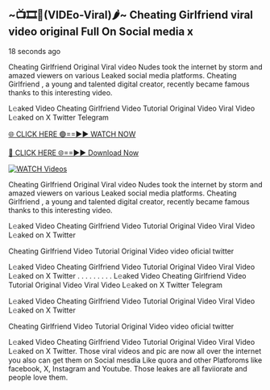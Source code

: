 ## ~📺🎞️👙(VIDEo-Viral)🌶~ Cheating Girlfriend     viral video original Full On Social media x 

18 seconds ago

Cheating Girlfriend     Original Viral video Nudes took the internet by storm and amazed viewers on various Leaked social media platforms. Cheating Girlfriend    , a young and talented digital creator, recently became famous thanks to this interesting video.

L𝚎aked Video Cheating Girlfriend     Video Tutorial Original Video Viral Video L𝚎aked on X Twitter Telegram

[🌐 CLICK HERE 🟢==►► WATCH NOW](https://cutt.ly/0rtR8jlR)

[🔴 CLICK HERE 🌐==►► Download Now](https://cutt.ly/SrtR4cwq)

[![WATCH Videos](https://i.imgur.com/dJHk4Zq.gif)](https://cutt.ly/0rtR8jlR)

Cheating Girlfriend     Original Viral video Nudes took the internet by storm and amazed viewers on various Leaked social media platforms. Cheating Girlfriend     , a young and talented digital creator, recently became famous thanks to this interesting video.

L𝚎aked Video Cheating Girlfriend     Video Tutorial Original Video Viral Video L𝚎aked on X Twitter

Cheating Girlfriend     Video Tutorial Original Video video oficial twitter

L𝚎aked Video Cheating Girlfriend     Video Tutorial Original Video Viral Video L𝚎aked on X Twitter
. . . . . . . . . L𝚎aked Video Cheating Girlfriend     Video Tutorial Original Video Viral Video L𝚎aked on X Twitter Telegram

L𝚎aked Video Cheating Girlfriend     Video Tutorial Original Video Viral Video L𝚎aked on X Twitter

Cheating Girlfriend      Video Tutorial Original Video video oficial twitter

L𝚎aked Video Cheating Girlfriend      Video Tutorial Original Video Viral Video L𝚎aked on X Twitter.
Those viral videos and pic are now all over the internet you also can get them on Social mesdia Like quora and other Platforoms like facebook, X, Instagram and Youtube. Those leakes are all faviiorate and people love them.
